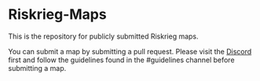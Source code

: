 # Riskrieg-Maps
This is the repository for publicly submitted Riskrieg maps.

You can submit a map by submitting a pull request. Please visit the [Discord](https://discord.com/invite/JCV6rSq) first and follow the guidelines found in the #guidelines channel before submitting a map.
